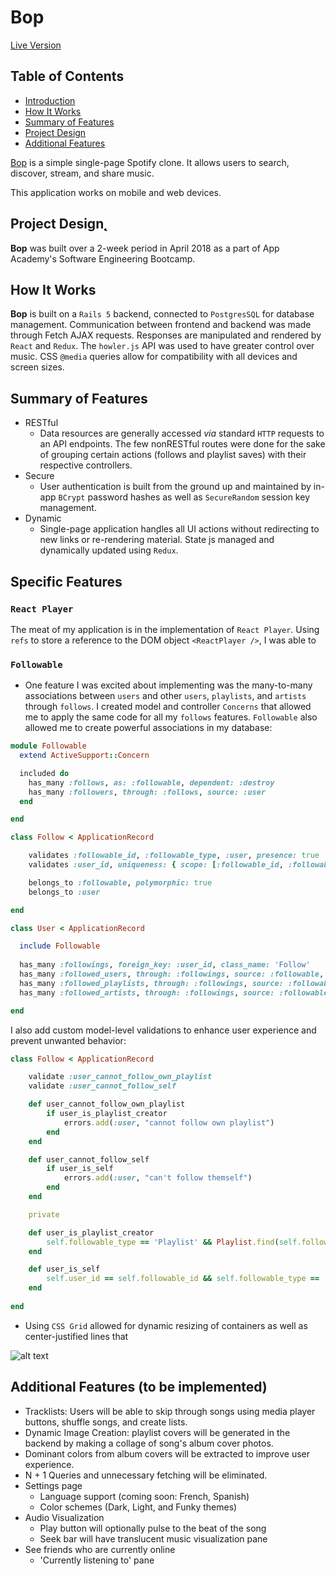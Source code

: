 # **Bop**

[Live Version](https://bop-aa.herokuapp.com/)

## Table of Contents
- [Introduction](#introduction)
- [How It Works](#how-it-works)
- [Summary of Features](#features)
- [Project Design](#project-design)
- [Additional Features](#additional-features)

<a name="introduction"></a>

[Bop](https://bop-aa.herokuapp.com) is a simple single-page Spotify clone. It allows users to search, discover, stream, and share music.

This application works on mobile and web devices.

<a name="project-design"></a>
## Project Design̨
**Bop** was built over a 2-week period in April 2018 as a part of App Academy's Software Engineering Bootcamp.

<a name="how-it-works"></a>
## How It Works
**Bop** is built on a `Rails 5` backend, connected to `PostgresSQL` for database management. Communication between frontend and backend was made through Fetch AJAX requests. Responses are manipulated and rendered by `React` and `Redux`. The `howler.js` API was used to have greater control over music. CSS `@media` queries allow for compatibility with all devices and screen sizes.

<a name="features"></a>
## Summary of Features
- RESTful
  - Data resources are generally accessed *via* standard `HTTP` requests to an API endpoints. The few nonRESTful routes were done for the sake of grouping certain actions (follows and playlist saves) with their respective controllers.
- Secure
  - User authentication is built from the ground up and maintained by in-app `BCrypt` password hashes as well as `SecureRandom` session key management.
- Dynamic
  - Single-page application han̨dles all UI actions without redirecting to new links or re-rendering material. State įs managed and dynamically updated using `Redux`.

## Specific Features

### `React Player`
The meat of my application is in the implementation of `React Player`. Using `refs` to store a reference to the DOM object `<ReactPlayer />`, I was able to 

### `Followable`
- One feature I was excited about implementing was the many-to-many associations between `users` and other `users`, `playlists`, and `artists` through `follows`. I created model and controller `Concerns` that allowed me to apply the same code for all my `follows` features. `Followable` also allowed me to create powerful associations in my database:

```Ruby
module Followable
  extend ActiveSupport::Concern

  included do
    has_many :follows, as: :followable, dependent: :destroy
    has_many :followers, through: :follows, source: :user
  end

end

class Follow < ApplicationRecord

    validates :followable_id, :followable_type, :user, presence: true
    validates :user_id, uniqueness: { scope: [:followable_id, :followable_type] }

    belongs_to :followable, polymorphic: true 
    belongs_to :user

end

class User < ApplicationRecord

  include Followable
  
  has_many :followings, foreign_key: :user_id, class_name: 'Follow'
  has_many :followed_users, through: :followings, source: :followable, source_type: 'User'
  has_many :followed_playlists, through: :followings, source: :followable, source_type: 'Playlist'
  has_many :followed_artists, through: :followings, source: :followable, source_type: 'Artist'

end
```

I also add custom model-level validations to enhance user experience and prevent unwanted behavior:
```Ruby
class Follow < ApplicationRecord

    validate :user_cannot_follow_own_playlist
    validate :user_cannot_follow_self

    def user_cannot_follow_own_playlist
        if user_is_playlist_creator
            errors.add(:user, "cannot follow own playlist")
        end
    end

    def user_cannot_follow_self
        if user_is_self
            errors.add(:user, "can't follow themself")
        end
    end

    private

    def user_is_playlist_creator
        self.followable_type == 'Playlist' && Playlist.find(self.followable_id).creator_id == self.user_id
    end

    def user_is_self
        self.user_id == self.followable_id && self.followable_type == 'User'
    end
    
end
```

- Using `CSS Grid` allowed for dynamic resizing of containers as well as center-justified lines that 

![alt text](/assets/images/css-grid.gif)


<a name="additional-features"></a>
## Additional Features (to be implemented)
- Tracklists: Users will be able to skip through songs using media player buttons, shuffle songs, and create lists.
- Dynamic Image Creation: playlist covers will be generated in the backend by making a collage of song's album cover photos.
- Dominant colors from album covers will be extracted to improve user experience.
- N + 1 Queries and unnecessary fetching will be eliminated.
- Settings page
  - Language support (coming soon: French, Spanish)
  - Color schemes (Dark, Light, and Funky themes)
- Audio Visualization
  - Play button will optionally pulse to the beat of the song
  - Seek bar will have translucent music visualization pane
- See friends who are currently online
  - 'Currently listening to' pane